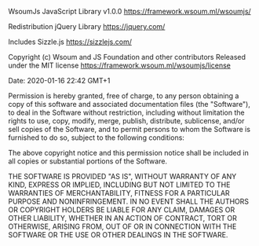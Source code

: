    WsoumJs JavaScript Library v1.0.0
   https://framework.wsoum.ml/wsoumjs/

   Redistribution jQuery Library
   https://jquery.com/

   Includes Sizzle.js
   https://sizzlejs.com/

   Copyright (c) Wsoum and JS Foundation and other contributors
   Released under the MIT license
   https://framework.wsoum.ml/wsoumjs/license

   Date: 2020-01-16 22:42 GMT+1

Permission is hereby granted, free of charge, to any person obtaining
a copy of this software and associated documentation files (the
"Software"), to deal in the Software without restriction, including
without limitation the rights to use, copy, modify, merge, publish,
distribute, sublicense, and/or sell copies of the Software, and to
permit persons to whom the Software is furnished to do so, subject to
the following conditions:

The above copyright notice and this permission notice shall be
included in all copies or substantial portions of the Software.

THE SOFTWARE IS PROVIDED "AS IS", WITHOUT WARRANTY OF ANY KIND,
EXPRESS OR IMPLIED, INCLUDING BUT NOT LIMITED TO THE WARRANTIES OF
MERCHANTABILITY, FITNESS FOR A PARTICULAR PURPOSE AND
NONINFRINGEMENT. IN NO EVENT SHALL THE AUTHORS OR COPYRIGHT HOLDERS BE
LIABLE FOR ANY CLAIM, DAMAGES OR OTHER LIABILITY, WHETHER IN AN ACTION
OF CONTRACT, TORT OR OTHERWISE, ARISING FROM, OUT OF OR IN CONNECTION
WITH THE SOFTWARE OR THE USE OR OTHER DEALINGS IN THE SOFTWARE.